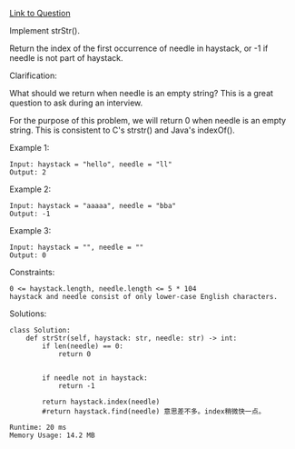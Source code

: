 [Link to Question](https://leetcode.com/explore/interview/card/top-interview-questions-easy/127/strings/885/)



Implement strStr().

Return the index of the first occurrence of needle in haystack, or -1 if needle is not part of haystack.

Clarification:

What should we return when needle is an empty string? This is a great question to ask during an interview.

For the purpose of this problem, we will return 0 when needle is an empty string. This is consistent to C's strstr() and Java's indexOf().

 

Example 1:
```
Input: haystack = "hello", needle = "ll"
Output: 2
```
Example 2:
```
Input: haystack = "aaaaa", needle = "bba"
Output: -1
```
Example 3:
```
Input: haystack = "", needle = ""
Output: 0
 ```

Constraints:
```
0 <= haystack.length, needle.length <= 5 * 104
haystack and needle consist of only lower-case English characters.
```

Solutions:
```
class Solution:
    def strStr(self, haystack: str, needle: str) -> int:
        if len(needle) == 0:
            return 0
    
    
        if needle not in haystack:
            return -1
        
        return haystack.index(needle)
        #return haystack.find(needle) 意思差不多。index稍微快一点。

Runtime: 20 ms
Memory Usage: 14.2 MB
```
